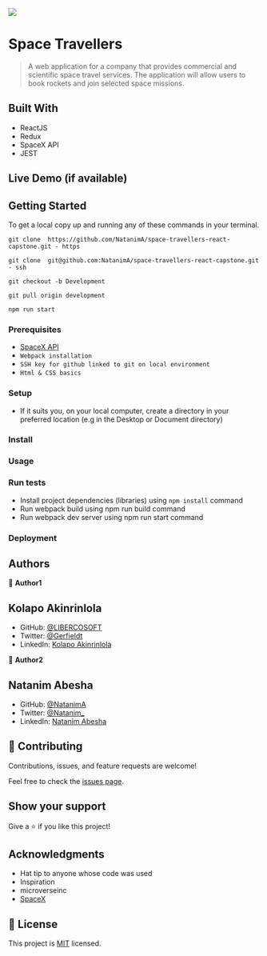 ![](https://img.shields.io/badge/Microverse-blueviolet)

# Space Travellers

> A web application for a company that provides commercial and scientific space travel services. The application will allow users to book rockets and join selected space missions.

## Built With

- ReactJS
- Redux
- SpaceX API
- JEST

## Live Demo (if available)

<!-- [Live Demo Link]( https://libercosoft.github.io/movie-capstone-app/dist/) -->

## Getting Started

To get a local copy up and running any of these commands in your terminal.

```
git clone  https://github.com/NatanimA/space-travellers-react-capstone.git - https

git clone  git@github.com:NatanimA/space-travellers-react-capstone.git     - ssh
```

```
git checkout -b Development
```

```
git pull origin development
```

```
npm run start
```

### Prerequisites

- [SpaceX API](https://api.spacexdata.com/v3)
- `Webpack installation`
- `SSH key for github linked to git on local environment`
- `Html & CSS basics`

### Setup

- If it suits you, on your local computer, create a directory in your preferred location (e.g in the Desktop or Document directory)

### Install

### Usage

### Run tests

- Install project dependencies (libraries) using `npm install` command
- Run webpack build using npm run build command
- Run webpack dev server using npm run start command

### Deployment

## Authors

👤 **Author1**

## Kolapo Akinrinlola

- GitHub: [@LIBERCOSOFT](https://github.com/LIBERCOSOFT)
- Twitter: [@Gerfieldt](https://twitter.com/Gerfieldt)
- LinkedIn: [Kolapo Akinrinlola](https://linkedin.com/in/linkedinhandle)

👤 **Author2**

## Natanim Abesha

- GitHub: [@NatanimA](https://github.com/NatanimA)
- Twitter: [@Natanim_](https://twitter.com/Natanim_)
- LinkedIn: [Natanim Abesha](https://www.linkedin.com/in/natanim-abesha-04a39823a/)

## 🤝 Contributing

Contributions, issues, and feature requests are welcome!

Feel free to check the [issues page](../../issues/).

## Show your support

Give a ⭐️ if you like this project!

## Acknowledgments

- Hat tip to anyone whose code was used
- Inspiration
- microverseinc
- [SpaceX](https://api.spacexdata.com/v3)

## 📝 License

This project is [MIT](./MIT.md) licensed.
